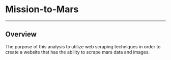 # Mission-to-Mars
----
## Overview

The purpose of this analysis to utilize web scraping techniques in order to create a website that has the ability to scrape mars data and images. 
